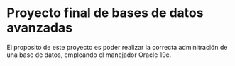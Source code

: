 # Proyecto final de bases de datos avanzadas
El proposito de este proyecto es poder realizar la correcta adminitración de una base de datos, empleando el manejador Oracle 19c.


